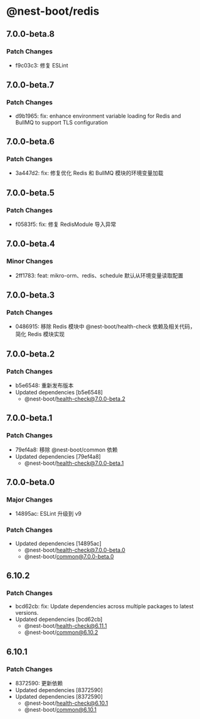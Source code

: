 # @nest-boot/redis

## 7.0.0-beta.8

### Patch Changes

- f9c03c3: 修复 ESLint

## 7.0.0-beta.7

### Patch Changes

- d9b1965: fix: enhance environment variable loading for Redis and BullMQ to support TLS configuration

## 7.0.0-beta.6

### Patch Changes

- 3a447d2: fix: 修复优化 Redis 和 BullMQ 模块的环境变量加载

## 7.0.0-beta.5

### Patch Changes

- f0583f5: fix: 修复 RedisModule 导入异常

## 7.0.0-beta.4

### Minor Changes

- 2ff1783: feat: mikro-orm、redis、schedule 默认从环境变量读取配置

## 7.0.0-beta.3

### Patch Changes

- 0486915: 移除 Redis 模块中 @nest-boot/health-check 依赖及相关代码，简化 Redis 模块实现

## 7.0.0-beta.2

### Patch Changes

- b5e6548: 重新发布版本
- Updated dependencies [b5e6548]
  - @nest-boot/health-check@7.0.0-beta.2

## 7.0.0-beta.1

### Patch Changes

- 79ef4a8: 移除 @nest-boot/common 依赖
- Updated dependencies [79ef4a8]
  - @nest-boot/health-check@7.0.0-beta.1

## 7.0.0-beta.0

### Major Changes

- 14895ac: ESLint 升级到 v9

### Patch Changes

- Updated dependencies [14895ac]
  - @nest-boot/health-check@7.0.0-beta.0
  - @nest-boot/common@7.0.0-beta.0

## 6.10.2

### Patch Changes

- bcd62cb: fix: Update dependencies across multiple packages to latest versions.
- Updated dependencies [bcd62cb]
  - @nest-boot/health-check@6.11.1
  - @nest-boot/common@6.10.2

## 6.10.1

### Patch Changes

- 8372590: 更新依赖
- Updated dependencies [8372590]
- Updated dependencies [8372590]
  - @nest-boot/health-check@6.10.1
  - @nest-boot/common@6.10.1

